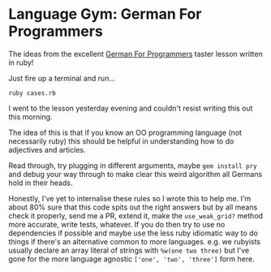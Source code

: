 # Language Gym: German For Programmers
The ideas from the excellent [German For Programmers](https://www.meetup.com/German-for-Programmers/) taster lesson written in ruby!

Just fire up a terminal and run...
```
ruby cases.rb
```

I went to the lesson yesterday evening and couldn't resist writing this out this morning.

The idea of this is that if you know an OO programming language (not necessarily ruby) this should be helpful in understanding how to do adjectives and articles.

Read through, try plugging in different arguments, maybe `gem install pry` and debug your way through to make clear this weird algorithm all Germans hold in their heads.

Honestly, I've yet to internalise these rules so I wrote this to help me. I'm about 80% sure that this code spits out the right answers but by all means check it properly, send me a PR, extend it, make the `use_weak_grid?` method more accurate, write tests, whatever. If you do then try to use no dependencies if possible and maybe use the less ruby idiomatic way to do things if there's an alternative common to more languages. e.g. we rubyists usually declare an array literal of strings with `%w(one two three)` but I've gone for the more language agnostic `['one', 'two', 'three']` form here.
